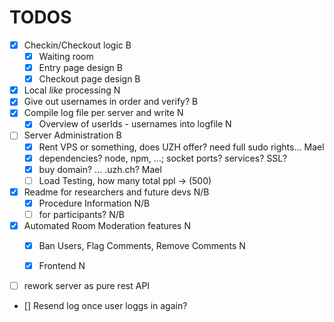# TODOS 
- [x] Checkin/Checkout logic                            B
    - [x] Waiting room
    - [x] Entry page design                             B
    - [x] Checkout page design                          B
- [x] Local _like_ processing                           N
- [x] Give out usernames in order and verify?           B
- [x] Compile log file per server and write             N
  - [x] Overview of userIds - usernames into logfile    N      
- [ ] Server Administration                             B
    - [x] Rent VPS or something, does UZH offer? need full sudo rights...   Mael
    - [x] dependencies? node, npm, ...; socket ports? services? SSL?
    - [x] buy domain? ... .uzh.ch?                                          Mael
    - [ ] Load Testing, how many total ppl -> (500)
- [x] Readme for researchers and future devs            N/B
    - [x] Procedure Information                         N/B
    - [ ] for participants?                             N/B
- [x] Automated Room Moderation features                N
    - [x] Ban Users, Flag Comments, Remove Comments     N
    - [x] Frontend                                      N







- [ ] rework server as pure rest API    
- [] Resend log once user loggs in again?        